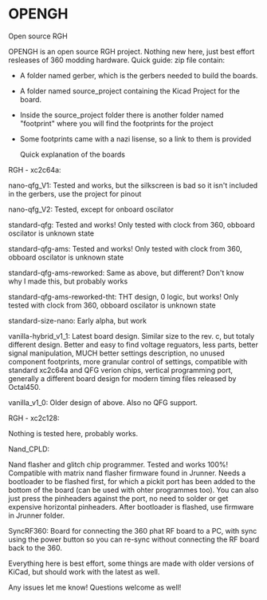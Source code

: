 # OPENGH
Open source RGH

OPENGH is an open source RGH project. Nothing new here, just best effort resleases of 360 modding hardware.
Quick guide:
zip file contain:
- A folder named gerber, which is the gerbers needed to build the boards.
- A folder named source_project containing the Kicad Project for the board.
- Inside the source_project folder there is another folder named "footprint" where you will find the footprints for the project
- Some footprints came with a nazi lisense, so a link to them is provided

  Quick explanation of the boards

RGH - xc2c64a:

nano-qfg_V1: Tested and works, but the silkscreen is bad so it isn't included in the gerbers, use the project for pinout

nano-qfg_V2: Tested, except for onboard oscilator

standard-qfg: Tested and works! Only tested with  clock from 360, obboard oscilator is unknown state 

standard-qfg-ams: Tested and works! Only tested with  clock from 360, obboard oscilator is unknown state

standard-qfg-ams-reworked: Same as above, but different? Don't know why I made this, but probably works 

standard-qfg-ams-reworked-tht: THT design, 0 logic, but works! Only tested with  clock from 360, obboard oscilator is unknown state

standard-size-nano: Early alpha, but work

vanilla-hybrid_v1_1: Latest board design. Similar size to the rev. c, but totaly different design. Better and easy to find voltage reguators, less parts, better signal manipulation, MUCH better settings description, no 
unused component footprints, more granular control of settings, compatible with standard xc2c64a and QFG verion chips, vertical programming port, generally a different board design for modern timing files released by Octal450.

vanilla_v1_0: Older design of above. Also no QFG support.


RGH - xc2c128:

Nothing is tested here, probably works.


Nand_CPLD:

Nand flasher and glitch chip programmer. Tested and works 100%! Compatible with matrix nand flasher firmware found in Jrunner. Needs a bootloader to be flashed first, for which a pickit port has been added to the bottom of the board (can be used with ohter programmes too). You can also just press the pinheaders against the port, no need to solder or get expensive horizontal pinheaders. After bootloader is flashed, use firmware in Jrunner folder.


SyncRF360:
Board for connecting the 360 phat RF board to a PC, with sync using the power button so you can re-sync without connecting the RF board back to the 360.

Everything here is best effort, some things are made with older versions of KiCad, but should work with the latest as well.


Any issues let me know! Questions welcome as well!
